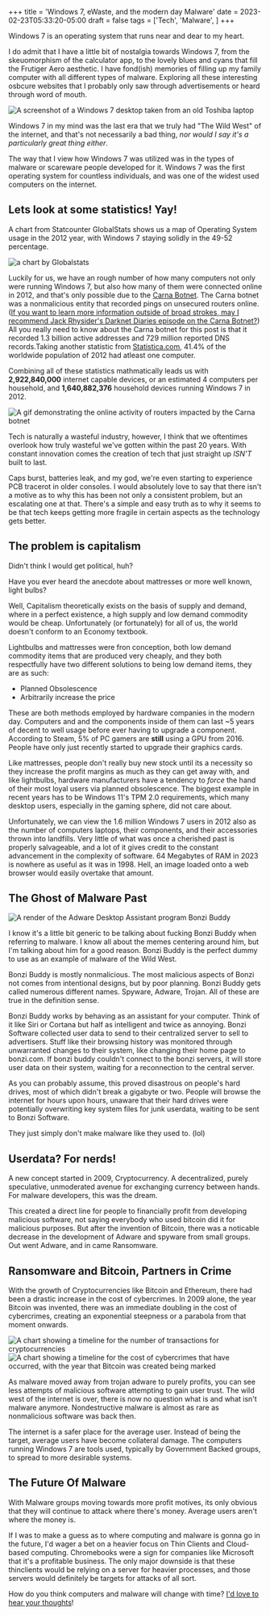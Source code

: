 +++
title = 'Windows 7, eWaste, and the modern day Malware'
date = 2023-02-23T05:33:20-05:00
draft = false
tags = ['Tech', 'Malware', ]
+++

Windows 7 is an operating system that runs near and dear to my heart.

<!--more-->
I do admit that I have a little bit of nostalgia towards Windows 7, from the skeuomorphism of the calculator app, to the lovely blues and cyans that fill the Frutiger Aero aesthetic. I have fond(ish) memories of filling up my family computer with all different types of malware. Exploring all these interesting osbcure websites that I probably only saw through advertisements or heard through word of mouth.

![A screenshot of a Windows 7 desktop taken from an old Toshiba laptop](win7desktop.png)

Windows 7 in my mind was the last era that we truly had "The Wild West" of the internet, and that's not necessarily a bad thing, *nor would I say it's a particularly great thing either*.

The way that I view how Windows 7 was utilized was in the types of malware or scareware people developed for it. Windows 7 was the first operating system for countless individuals, and was one of the widest used computers on the internet.
## Lets look at some statistics! Yay!
A chart from Statcounter GlobalStats shows us a map of Operating System usage in the 2012 year, with Windows 7 staying solidly in the 49-52 percentage.

![a chart by Globalstats](globalstatschart.png)

Luckily for us, we have an rough number of how many computers not only were running Windows 7, but also how many of them were connected online in 2012, and that's only possible due to the [Carna Botnet](https://en.wikipedia.org/wiki/Carna_botnet). The Carna botnet was a nonmalicious entity that recorded pings on unsecured routers online. ([If you want to learn more information outside of broad strokes, may I recommend Jack Rhysider's Darknet Diaries episode on the Carna Botnet?](https://darknetdiaries.com/episode/13/)) All you really need to know about the Carna botnet for this post is that it recorded 1.3 billion active addresses and 729 million reported DNS records.Taking another statistic from [Statistica.com](https://www.statista.com/statistics/748551/worldwide-households-with-computer/), 41.4% of the worldwide population of 2012 had atleast one computer.

Combining all of these statistics mathmatically leads us with **2,922,840,000** internet capable devices, or an estimated 4 computers per household, and **1,640,882,376** household devices running Windows 7 in 2012.

![A gif demonstrating the online activity of routers impacted by the Carna botnet](https://upload.wikimedia.org/wikipedia/commons/1/1a/Carnabotnet_geovideo_lowres.gif)

Tech is naturally a wasteful industry, however, I think that we oftentimes overlook how truly wasteful we've gotten within the past 20 years. With constant innovation comes the creation of tech that just straight up *ISN'T* built to last.

Caps burst, batteries leak, and my god, we're even starting to experience PCB tracerot in older consoles. I would absolutely love to say that there isn't a motive as to why this has been not only a consistent problem, but an escalating one at that. There's a simple and easy truth as to why it seems to be that tech keeps getting more fragile in certain aspects as the technology gets better.

## The problem is capitalism
Didn't think I would get political, huh?

Have you ever heard the anecdote about mattresses or more well known, light bulbs?

Well, Capitalism theoretically exists on the basis of supply and demand, where in a perfect existence, a high supply and low demand commodity would be cheap. Unfortunately (or fortunately) for all of us, the world doesn't conform to an Economy textbook.

Lightbulbs and mattresses were fron conception, both low demand commodity items that are produced very cheaply, and they both respectfully have two different solutions to being low demand items, they are as such:
* Planned Obsolescence
* Arbitrarily increase the price

These are both methods employed by hardware companies in the modern day. Computers and and the components inside of them can last ~5 years of decent to well usage before ever having to upgrade a component. According to Steam, 5% of PC gamers are **still** using a GPU from 2016. People have only just recently started to upgrade their graphics cards.

Like mattresses, people don't really buy new stock until its a necessity so they increase the profit margins as much as they can get away with, and like lightbulbs, hardware manufacturers have a tendency to *force* the hand of their most loyal users via planned obsolescence. The biggest example in recent years has to be Windows 11's TPM 2.0 requirements, which many desktop users, especially in the gaming sphere, did not care about.

Unfortunately, we can view the 1.6 million Windows 7 users in 2012 also as the number of computers laptops, their components, and their accessories thrown into landfills. Very little of what was once a cherished past is properly salvageable, and a lot of it gives credit to the constant advancement in the complexity of software. 64 Megabytes of RAM in 2023 is nowhere as useful as it was in 1998. Hell, an image loaded onto a web browser would easily overtake that amount.

## The Ghost of Malware Past
![A render of the Adware Desktop Assistant program Bonzi Buddy](https://upload.wikimedia.org/wikipedia/en/9/9d/Bonzi_Buddy.png)

I know it's a little bit generic to be talking about fucking Bonzi Buddy when referring to malware. I know all about the memes centering around him, but I'm talking about him for a good reason. Bonzi Buddy is the perfect dummy to use as an example of malware of the Wild West.

Bonzi Buddy is mostly nonmalicious. The most malicious aspects of Bonzi not comes from intentional designs, but by poor planning. Bonzi Buddy gets called numerous different names. Spyware, Adware, Trojan. All of these are true in the definition sense.

Bonzi Buddy works by behaving as an assistant for your computer. Think of it like Siri or Cortana but half as intelligent and twice as annoying. Bonzi Software collected user data to send to their centralized server to sell to advertisers. Stuff like their browsing history was monitored through unwarranted changes to their system, like changing their home page to bonzi.com. If bonzi buddy couldn't connect to the bonzi servers, it will store user data on their system, waiting for a reconnection to the central server.

As you can probably assume, this proved disastrous on people's hard drives, most of which didn't break a gigabyte or two. People will browse the internet for hours upon hours, unaware that their hard drives were potentially overwriting key system files for junk userdata, waiting to be sent to Bonzi Software.

They just simply don't make malware like they used to. (lol)

## Userdata? For nerds!
A new concept started in 2009, Cryptocurrency. A decentralized, purely speculative, unmoderated avenue for exchanging currency between hands. For malware developers, this was the dream.

This created a direct line for people to financially profit from developing malicious software, not saying everybody who used bitcoin did it for malicious purposes. But after the invention of Bitcoin, there was a noticable decrease in the development of Adware and spyware from small groups. Out went Adware, and in came Ransomware.

## Ransomware and Bitcoin, Partners in Crime
With the growth of Cryptocurrencies like Bitcoin and Ethereum, there had been a drastic increase in the cost of cybercrimes. In 2009 alone, the year Bitcoin was invented, there was an immediate doubling in the cost of cybercrimes, creating an exponential steepness or a parabola from that moment onwards.

![A chart showing a timeline for the number of transactions for cryptocurrencies](transactionscrypto.png)![A chart showing a timeline for the cost of cybercrimes that have occurred, with the year that Bitcoin was created being marked](cybercrimechart.png)

As malware moved away from trojan adware to purely profits, you can see less attempts of malicious software attempting to gain user trust. The wild west of the internet is over, there is now no question what is and what isn't malware anymore. Nondestructive malware is almost as rare as nonmalicious software was back then.

The internet is a safer place for the average user. Instead of being the target, average users have become collateral damage. The computers running Windows 7 are tools used, typically by Government Backed groups, to spread to more desirable systems.
## The Future Of Malware
With Malware groups moving towards more profit motives, its only obvious that they will continue to attack where there's money. Average users aren't where the money is.

If I was to make a guess as to where computing and malware is gonna go in the future, I'd wager a bet on a heavier focus on Thin Clients and Cloud-based computing. Chromebooks were a sign for companies like Microsoft that it's a profitable business. The only major downside is that these thinclients would be relying on a server for heavier processes, and those servers would definitely be targets for attacks of all sort.

How do you think computers and malware will change with time? [I'd love to hear your thoughts](https://wetdry.world/@ioletsgo/111199759552863724)!
